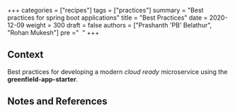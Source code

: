 +++
categories = ["recipes"]
tags = ["practices"]
summary = "Best practices for spring boot applications"
title = "Best Practices"
date = 2020-12-09
weight = 300
draft = false
authors = ["Prashanth 'PB' Belathur", "Rohan Mukesh"]
pre ="<i class='fa fa-book fa-fw'></i>&nbsp;&nbsp;"
+++

## Context
Best practices for  developing a modern _cloud ready_ microservice using the **greenfield-app-starter**.  

## Notes and References